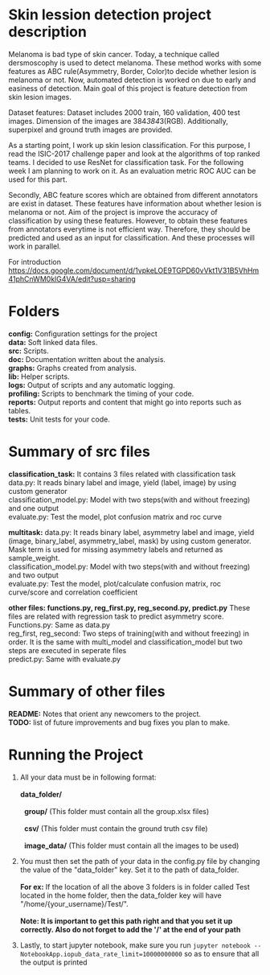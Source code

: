 # Skin lession detection project description

Melanoma is bad type of skin cancer. Today, a technique called dersmoscophy is used to detect melanoma. These method works with some features as ABC rule(Asymmetry, Border, Color)to decide whether lesion is melanoma or not. Now, automated detection is worked on due to early and easiness of detection. Main goal of this project is feature detection from skin lesion images.

Dataset features:
Dataset includes 2000 train, 160 validation, 400 test images. Dimension of the images are 384*384*3(RGB). Additionally, superpixel and ground truth images are provided.

As a starting point, I work up skin lesion classification. For this purpose, I read the ISIC-2017 challenge paper and look at the algorithms of top ranked teams. I decided to use ResNet for classification task. For the following week I am planning to work on it.
As  an evaluation metric ROC AUC can be used for this part.

Secondly, ABC feature scores which are obtained from different annotators are exist in dataset. These features have information about whether lesion is melanoma or not. Aim of the project is improve the accuracy of classification by using these features. However, to obtain these features from annotators everytime is not efficient way. Therefore, they should be predicted and used as an input for classification. And these processes will work in parallel.

For introduction
https://docs.google.com/document/d/1vpkeLOE9TGPD60vVkt1V31B5VhHm41phCnWM0klG4VA/edit?usp=sharing


# Folders
**config:** Configuration settings for the project<br/>
**data:** Soft linked data files.<br/>
**src:** Scripts.<br/>
**doc:** Documentation written about the analysis.<br/>
**graphs:** Graphs created from analysis.<br/>
**lib:** Helper scripts.<br/>
**logs:** Output of scripts and any automatic logging.<br/>
**profiling:** Scripts to benchmark the timing of your code.<br/>
**reports:** Output reports and content that might go into reports such as tables.<br/>
**tests:** Unit tests for your code.<br/>

# Summary of src files
**classification_task:**
It contains 3 files related with classification task<br/>
data.py: It reads binary label and image, yield (label, image) by  using custom generator<br/>
classification_model.py: Model with two steps(with and without freezing) and one output<br/>
evaluate.py: Test the model, plot confusion matrix and roc curve<br/>

**multitask:**
data.py: It reads binary label, asymmetry label and image, yield (image, binary_label, asymmetry_label, mask) by  using custom generator. Mask term is used for missing asymmetry labels and returned as sample_weight.<br/>
classification_model.py: Model with two steps(with and without freezing) and two output<br/>
evaluate.py: Test the model, plot/calculate confusion matrix, roc curve/score and correlation coefficient<br/>

**other files: functions.py, reg_first.py, reg_second.py, predict.py**
These files are related with regression task to predict asymmetry score.<br/>
Functions.py: Same as data.py<br/>
reg_first, reg_second: Two steps of training(with and without freezing) in order. It is the same with multi_model and classification_model but two steps are executed in seperate files<br/>
predict.py: Same with evaluate.py

# Summary of other files
**README:** Notes that orient any newcomers to the project.<br/>
**TODO:** list of future improvements and bug fixes you plan to make.<br/>


# Running the Project


1) All your data must be in following format: </br>  
    **data_folder/**</br>    
     &nbsp;   **group/** (This folder must contain all the group.xlsx files) </br>  
     &nbsp;   **csv/** (This folder must contain the ground truth csv file) </br>  
     &nbsp;   **image_data/** (This folder must contain all the images to be used) </br>  

2) You must then set the path of your data in the config.py file by changing the value of the "data_folder" key. Set it to the path of data_folder. </br>  
**For ex:** If the location of all the above 3 folders is in folder called Test located in the home folder, then the data_folder key will have "/home/{your_username}/Test/". </br>  
**Note: It is important to get this path right and that you set it up correctly. Also do not forget to add the '/' at the end of your path**

3) Lastly, to start jupyter notebook, make sure you run `jupyter notebook --NotebookApp.iopub_data_rate_limit=10000000000` so as to ensure that all the output is printed